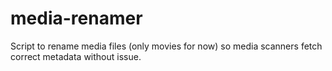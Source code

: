 # media-renamer
Script to rename media files (only movies for now) so media scanners fetch correct metadata without issue.
